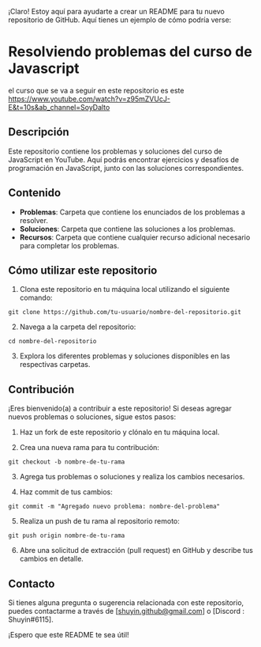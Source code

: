¡Claro! Estoy aquí para ayudarte a crear un README para tu nuevo repositorio de GitHub. Aquí tienes un ejemplo de cómo podría verse:

# Resolviendo problemas del curso de Javascript

el curso que se va a seguir en este repositorio es este https://www.youtube.com/watch?v=z95mZVUcJ-E&t=10s&ab_channel=SoyDalto

## Descripción

Este repositorio contiene los problemas y soluciones del curso de JavaScript en YouTube. Aquí podrás encontrar ejercicios y desafíos de programación en JavaScript, junto con las soluciones correspondientes.

## Contenido

- **Problemas**: Carpeta que contiene los enunciados de los problemas a resolver.
- **Soluciones**: Carpeta que contiene las soluciones a los problemas.
- **Recursos**: Carpeta que contiene cualquier recurso adicional necesario para completar los problemas.

## Cómo utilizar este repositorio

1. Clona este repositorio en tu máquina local utilizando el siguiente comando:

```
git clone https://github.com/tu-usuario/nombre-del-repositorio.git
```

2. Navega a la carpeta del repositorio:

```
cd nombre-del-repositorio
```

3. Explora los diferentes problemas y soluciones disponibles en las respectivas carpetas.

## Contribución

¡Eres bienvenido(a) a contribuir a este repositorio! Si deseas agregar nuevos problemas o soluciones, sigue estos pasos:

1. Haz un fork de este repositorio y clónalo en tu máquina local.

2. Crea una nueva rama para tu contribución:

```
git checkout -b nombre-de-tu-rama
```

3. Agrega tus problemas o soluciones y realiza los cambios necesarios.

4. Haz commit de tus cambios:

```
git commit -m "Agregado nuevo problema: nombre-del-problema"
```

5. Realiza un push de tu rama al repositorio remoto:

```
git push origin nombre-de-tu-rama
```

6. Abre una solicitud de extracción (pull request) en GitHub y describe tus cambios en detalle.

## Contacto

Si tienes alguna pregunta o sugerencia relacionada con este repositorio, puedes contactarme a través de [shuyin.github@gmail.com] o [Discord : Shuyin#6115].

¡Espero que este README te sea útil!
